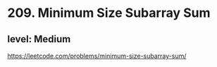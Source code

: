# 209. Minimum Size Subarray Sum
## level: Medium

https://leetcode.com/problems/minimum-size-subarray-sum/
